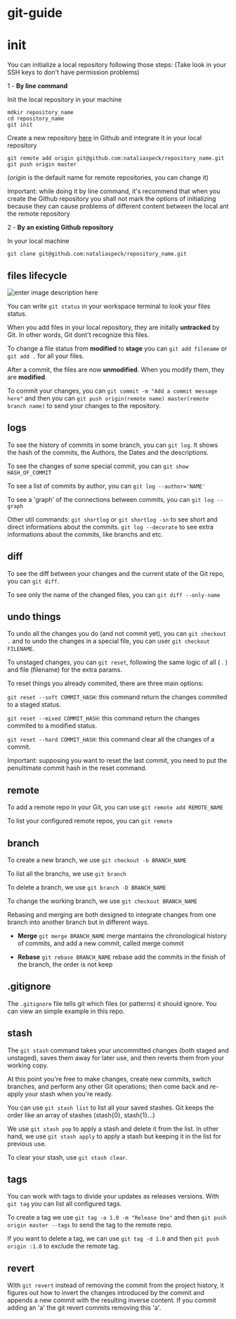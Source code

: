 # git-guide

# init

You can initialize a local repository following those steps:
(Take look in your SSH keys to don't have permission problems)

1 - **By line command**

Init the local repository in your machine

    mdkir repository_name
    cd repository_name
    git init
    
    
Create a new repository [here](https://github.com/new) in Github and integrate it in your local repository
		

    git remote add origin git@github.com:nataliaspeck/repository_name.git
    git push origin master

(*origin* is the default name for remote repositories, you can change it)

Important: while doing it by line command, it's recommend that when you create the Github repository you shall not mark the options of initializing because they can cause problems of different content between the local ant the remote repository

2 - **By an existing Github repository**

In your local machine 

    git clone git@github.com:nataliaspeck/repository_name.git
   
## files lifecycle

![enter image description here](https://camo.githubusercontent.com/3a084791b3c5ae27a23ceeb5592d3bf80877cba2/687474703a2f2f6769742d73636d2e636f6d2f666967757265732f3138333333666967303230312d746e2e706e67)

You can write `git status` in your workspace terminal to look your files status. 

When you add files in your local repository, they are initally **untracked** by Git.  In other words, Git dont't recognize this files. 

To change a file status from **modified** to **stage** you can `git add filename` or `git add .` for all your files. 

After a commit, the files are now **unmodified**. When you modify them, they are **modified**.

To commit your changes, you can `git commit -m "Add a commit message here"` and then you can `git push origin(remote name) master(remote branch name)` to send your changes to the repository.

## logs

To see the history of commits in some branch, you can `git log`. It shows the hash of the commits, the Authors, the Dates and the descriptions.

To see the changes of some special commit, you can `git show HASH_OF_COMMIT`

To see a list of commits by author, you can `git log --author='NAME'`

To see a 'graph' of the connections between commits, you can `git log --graph`

Other util commands:
`git shortlog` or `git shortlog -sn` to see short and direct informations about the commits.
`git log --decorate` to see extra informations about the commits, like branchs and etc.   

## diff

To see the diff between your changes and the current state of the Git repo, you can `git diff`.

To see only the name of the changed files, you can `git diff --only-name`

## undo things

To undo all the changes you do (and not commit yet), you can `git checkout .` and to undo the changes in a special file, you can user `git checkout FILENAME`.

To unstaged changes, you can `git reset`, following the same logic of all ( . ) and file (filename) for the extra params.

To reset things you already commited, there are three main options:

`git reset --soft COMMIT_HASH`: this command return the changes commited to a staged status.

`git reset --mixed COMMIT_HASH`: this command return the changes commited to a modified status.

`git reset --hard COMMIT_HASH`: this command clear all the changes of a commit. 

Important: supposing you want to reset the last commit, you need to put the penultimate commit hash in the reset command.

## remote

To add a remote repo in your Git, you can use `git remote add REMOTE_NAME`

To list your configured remote repos, you can `git remote`

## branch

To create a new branch, we use `git checkout -b BRANCH_NAME`

To list all the branchs, we use `git branch`

To delete a branch, we use `git branch -D BRANCH_NAME`

To change the working branch, we use `git checkout BRANCH_NAME`

Rebasing and merging are both designed to integrate changes from one branch into another branch but in different ways.

 - **Merge** `git merge BRANCH_NAME`
merge mantains the chronological history of commits, and add a new commit, called merge commit

 - **Rebase** `git rebase BRANCH_NAME`
rebase add the commits in the finish of the branch,  the order is not keep

## .gitignore

The `.gitignore`  file tells git which files (or patterns) it should ignore. You can view an simple example in this repo.

## stash

The `git stash` command takes your uncommitted changes (both staged and unstaged), saves them away for later use, and then reverts them from your working copy.

At this point you're free to make changes, create new commits, switch branches, and perform any other Git operations; then come back and re-apply your stash when you're ready.

You can use `git stash list` to list all your saved stashes. Git keeps the order like an array of stashes (stash{0}, stash{1}...)

We use `git stash pop` to apply a stash and delete it from the list. In other hand, we use `git stash apply` to apply a stash but keeping it in the list for previous use.

To clear your stash, use `git stash clear`.

## tags

You can work with tags to divide your updates as releases versions. With `git tag` you can list all configured tags.

To create a tag we use `git tag -a 1.0 -m "Release One"` and then `git push origin master --tags` to send the tag to the remote repo. 

If you want to delete a tag, we can use `git tag -d 1.0` and then `git push origin :1.0` to exclude the remote tag.

## revert

With `git revert` instead of removing the commit from the project history, it figures out how to invert the changes introduced by the commit and appends a new commit with the resulting inverse content. If you commit adding an 'a' the git revert commits removing this 'a'.
